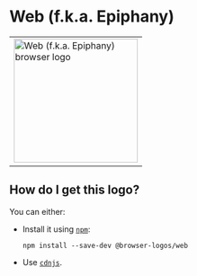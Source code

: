 # Web (f.k.a. Epiphany)

<table>
    <tr height=230>
        <td>
            <a href="https://github.com/alrra/browser-logos/tree/f4740c60105f9e414f0de3ccc5ee9ad792f8fe04/src/web">
                <img width=220 src="https://raw.githubusercontent.com/alrra/browser-logos/f4740c60105f9e414f0de3ccc5ee9ad792f8fe04/src/web/web.svg?sanitize=true" alt="Web (f.k.a. Epiphany) browser logo">
            </a>
        </td>
    </tr>
</table>

## How do I get this logo?

You can either:

* Install it using [`npm`][npm]:

  `npm install --save-dev @browser-logos/web`

* Use [`cdnjs`][cdnjs].

<!-- Link labels: -->

[cdnjs]: https://cdnjs.com/libraries/browser-logos
[npm]: https://www.npmjs.com/

